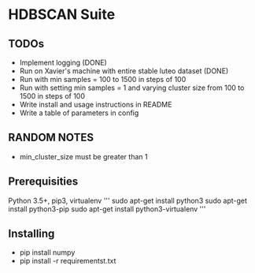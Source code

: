 # HDBSCAN Suite

## TODOs
* Implement logging (DONE)
* Run on Xavier's machine with entire stable luteo dataset (DONE)
* Run with min samples = 100 to 1500 in steps of 100
* Run with setting min samples = 1 and varying cluster size from 100 to 1500 in steps of 100
* Write install and usage instructions in README
* Write a table of parameters in config

## RANDOM NOTES
* min_cluster_size must be greater than 1

## Prerequisities
Python 3.5+, pip3, virtualenv
'''
sudo apt-get install python3
sudo apt-get install python3-pip
sudo apt-get install python3-virtualenv
'''

## Installing
* pip install numpy
* pip install -r requirementst.txt